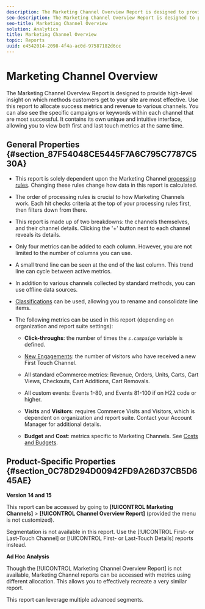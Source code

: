 ```yaml
---
description: The Marketing Channel Overview Report is designed to provide high-level insight on which methods customers get to your site are most effective. Use this report to allocate success metrics and revenue to various channels. You can also see the specific campaigns or keywords within each channel that are most successful. It contains its own unique and intuitive interface, allowing you to view both first and last touch metrics at the same time.
seo-description: The Marketing Channel Overview Report is designed to provide high-level insight on which methods customers get to your site are most effective. Use this report to allocate success metrics and revenue to various channels. You can also see the specific campaigns or keywords within each channel that are most successful. It contains its own unique and intuitive interface, allowing you to view both first and last touch metrics at the same time.
seo-title: Marketing Channel Overview
solution: Analytics
title: Marketing Channel Overview
topic: Reports
uuid: e4542014-2098-4f4a-ac0d-97587182d6cc
---
```


# Marketing Channel Overview

The Marketing Channel Overview Report is designed to provide high-level insight on which methods customers get to your site are most effective. Use this report to allocate success metrics and revenue to various channels. You can also see the specific campaigns or keywords within each channel that are most successful. It contains its own unique and intuitive interface, allowing you to view both first and last touch metrics at the same time.

## General Properties {#section_87F54048CE5445F7A6C795C7787C530A}

* This report is solely dependent upon the Marketing Channel [processing rules](https://marketing.adobe.com/resources/help/en_US/mchannel/c_channels_rules.html). Changing these rules change how data in this report is calculated.
* The order of processing rules is crucial to how Marketing Channels work. Each hit checks criteria at the top of your processing rules first, then filters down from there.
* This report is made up of two breakdowns: the channels themselves, and their channel details. Clicking the '+' button next to each channel reveals its details.
* Only four metrics can be added to each column. However, you are not limited to the number of columns you can use.
* A small trend line can be seen at the end of the last column. This trend line can cycle between active metrics.
* In addition to various channels collected by standard methods, you can use offline data sources.
* [Classifications](https://marketing.adobe.com/resources/help/en_US/mchannel/t_classifications.html) can be used, allowing you to rename and consolidate line items.
* The following metrics can be used in this report (depending on organization and report suite settings):

    * **Click-throughs**: the number of times the *`s.campaign`* variable is defined.
    
    * [New Engagements](https://marketing.adobe.com/resources/help/en_US/mchannel/t_visitor_engagement.html): the number of visitors who have received a new First Touch Channel.
    * All standard eCommerce metrics: Revenue, Orders, Units, Carts, Cart Views, Checkouts, Cart Additions, Cart Removals.
    * All custom events: Events 1-80, and Events 81-100 if on H22 code or higher.
    * **Visits** and **Visitors**: requires Commerce Visits and Visitors, which is dependent on organization and report suite. Contact your Account Manager for additional details.
    
    * **Budget** and **Cost**: metrics specific to Marketing Channels. See [Costs and Budgets](https://marketing.adobe.com/resources/help/en_US/mchannel/c_overview_budget.html).

## Product-Specific Properties {#section_0C78D294D00942FD9A26D37CB5D645AE}

**Version 14 and 15**

This report can be accessed by going to **[!UICONTROL Marketing Channels]** > **[!UICONTROL Channel Overview Report]** (provided the menu is not customized).

Segmentation is not available in this report. Use the [!UICONTROL First- or Last-Touch Channel] or [!UICONTROL First- or Last-Touch Details] reports instead.

**Ad Hoc Analysis**

Though the [!UICONTROL Marketing Channel Overview Report] is not available, Marketing Channel reports can be accessed with metrics using different allocation. This allows you to effectively recreate a very similar report.

This report can leverage multiple advanced segments.
